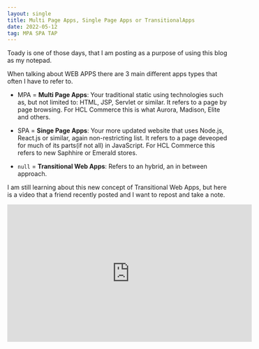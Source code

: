 ```yaml
---
layout: single
title: Multi Page Apps, Single Page Apps or TransitionalApps
date: 2022-05-12
tag: MPA SPA TAP
---
```

Toady is one of those days, that I am posting as a purpose of using this blog as my notepad.

When talking about WEB APPS there are 3 main different apps types that often I have to refer to.

* MPA = **Multi Page Apps**: Your traditional static using technologies such as, but not limited to: HTML, JSP, Servlet or similar. It refers to a page by page browsing. For HCL Commerce this is what Aurora, Madison, Elite and others.

* SPA = **Singe Page Apps**: Your more updated website that uses Node.js, React.js or similar, again non-restricting list. It refers to a page deveoped for much of its parts(if not all) in  JavaScript. For HCL Commerce this refers to new Saphhire or Emerald stores.

* `null` = **Transitional Web Apps**: Refers to an hybrid, an in between approach.

I am still learning about this new concept of Transitional Web Apps, but here is a video that a friend recently posted and I want to repost and take a note.

<iframe width="560" height="315" src="https://www.youtube.com/embed/860d8usGC0o" title="YouTube video player" frameborder="0" allow="accelerometer; autoplay; clipboard-write; encrypted-media; gyroscope; picture-in-picture" allowfullscreen></iframe>
